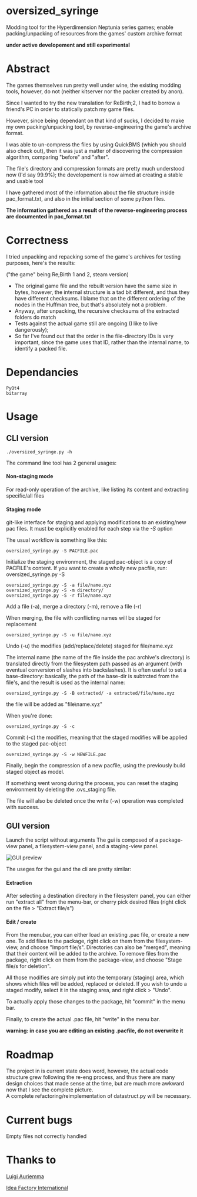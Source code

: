 # oversized_syringe
Modding tool for the Hyperdimension Neptunia series games; enable packing/unpacking of resources from the games' custom archive format

**under active developement and still experimental**

# Abstract

The games themselves run pretty well under wine, the existing modding tools, however, do not (neither kitserver nor the packer created by anon).

Since I wanted to try the new translation for ReBirth;2, I had to borrow a friend's PC in order to statically patch my game files.

However, since being dependant on that kind of sucks, I decided to make my own packing/unpacking tool, by reverse-engineering the game's archive format.

I was able to un-compress the files by using QuickBMS (which you should also check out), then it was just a matter of discovering the compression algorithm, comparing "before" and "after".

The file's directory and compression formats are pretty much understood now (I'd say 99.9%); the developement is now aimed at creating a stable and usable tool

I have gathered most of the information about the file structure inside pac_format.txt, and also in the initial section
of some python files.

**The information gathered as a result of the reverse-engineering process are documented in pac_format.txt**

# Correctness

I tried unpacking and repacking some of the game's archives for testing purposes, here's the results:

("the game" being Re;Birth 1 and 2, steam version)
* The original game file and the rebuilt version have the same size in bytes, however, the internal
    structure is a tad bit different, and thus they have different checksums. I blame that on the different
    ordering of the nodes in the Huffman tree, but that's absolutely not a problem.
* Anyway, after unpacking, the recursive checksums of the extracted folders do match
* Tests against the actual game still are ongoing (I like to live dangerously);
* So far I've found out that the order in the file-directory IDs is very important, since the game
    uses that ID, rather than the internal name, to identify a packed file.

# Dependancies

    PyQt4
    bitarray

# Usage

## CLI version

    ./oversized_syringe.py -h
    
The command line tool has 2 general usages:
#### Non-staging mode

For read-only operation of the archive, like listing its content and extracting specific/all files
    
#### Staging mode

git-like interface for staging and applying modifications to an existing/new pac files. It must be
explicitly enabled for each step via the *-S* option

The usual workflow is something like this:

    oversized_syringe.py -S PACFILE.pac
        
Initialize the staging environment, the staged pac-object is a copy of PACFILE's content.
If you want to create a wholly new pacfile, run:
    oversized_syringe.py -S
        
        
    oversized_syringe.py -S -a file/name.xyz
    oversized_syringe.py -S -m directory/
    oversized_syringe.py -S -r file/name.xyz
    
Add a file (-a), merge a directory (-m), remove a file (-r)
        
When merging, the file with conflicting names will be staged for replacement
        
    oversized_syringe.py -S -u file/name.xyz
    
Undo (-u) the modifies (add/replace/delete) staged for file/name.xyz
        
The internal name (the name of the file inside the pac archive's directory) is translated directly from the filesystem path passed as an argument (with eventual conversion of slashes into backslashes). It is often useful to set a base-directory: basically, the path of the base-dir is subtrcted from the file's, and the result is used as the internal name:

    oversized_syringe.py -S -B extracted/ -a extracted/file/name.xyz
        
the file will be added as "file\name.xyz"
    
When you're done:
    
    oversized_syringe.py -S -c
    
Commit (-c) the modifies, meaning that the staged modifies will be applied to the staged pac-object
    
    oversized_syringe.py -S -w NEWFILE.pac
    
Finally, begin the compression of a new pacfile, using the previously build staged object as model.

If something went wrong during the process, you can reset the staging environment by deleting the .ovs_staging file.

The file will also be deleted once the write (-w) operation was completed with success.
    
    
## GUI version

Launch the script without arguments
The gui is composed of a package-view panel, a filesystem-view panel, and a staging-view panel.

![GUI preview](https://github.com/agentOfChaos/oversized_syringe/blob/master/readme.png)

The useges for the gui and the cli are pretty similar:
#### Extraction

After selecting a destination directory in the filesystem panel, you can either run "extract all" from the menu-bar, or cherry pick desired files (right click on the file > "Extract file/s")

#### Edit / create

From the menubar, you can either load an existing .pac file, or create a new one.
To add files to the package, right click on them from the filesystem-view, and choose "Import file/s".
Directories can also be "merged", meaning that their content will be added to the archive.
To remove files from the package, right click on them from the package-view, and choose "Stage file/s for deletion".

All those modifies are simply put into the temporary (staging) area, which shows which files will be added, replaced or deleted. If you wish to undo a staged modify, select it in the staging area, and right click > "Undo".

To actually apply those changes to the package, hit "commit" in the menu bar.

Finally, to create the actual .pac file, hit "write" in the menu bar.

**warning: in case you are editing an existing .pacfile, do not overwrite it**

# Roadmap

The project in is current state does word, however, the actual code structure grew following the re-eng process,
and thus there are many design choices that made sense at the time, but are much more awkward now that I see the
complete picture.  
A complete refactoring/reimplementation of datastruct.py will be necessary.

# Current bugs

Empty files not correctly handled

# Thanks to

[Luigi Auriemma](aluigi.altervista.org)

[Idea Factory International](http://www.ideafintl.com/)